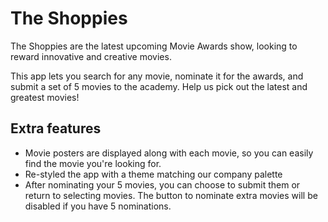 # The Shoppies

The Shoppies are the latest upcoming Movie Awards show, looking to reward innovative and creative movies.

This app lets you search for any movie, nominate it for the awards, and submit a set of 5 movies to the academy. Help us pick out the latest and greatest movies!



## Extra features

* Movie posters are displayed along with each movie, so you can easily find the movie you're looking for.
* Re-styled the app with a theme matching our company palette
* After nominating your 5 movies, you can choose to submit them or return to selecting movies. The button to nominate extra movies will be disabled if you have 5 nominations.